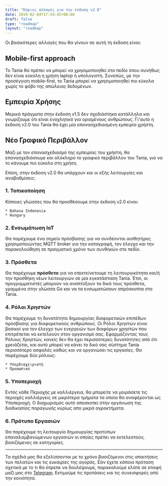 ```yaml
---
title: "Κύριες αλλαγές για την έκδοση v2.0"
date: 2019-02-04T17:54:45+08:00
draft: false
type: "roadmap"
layout: "roadmap"
---
```


Οι βασικότερες αλλαγές που θα γίνουν σε αυτή τη έκδοση είναι:

## **Mobile-first approach**

Το Tania θα πρέπει να μπορεί να χρησιμοποιηθεί στο πεδίο όπου συνήθως δεν είναι εύκολη η χρήση laptop ή υπολογιστή. Συνεπώς, με την προσέγγιση mobile-first, το Tania μπορεί να χρησιμοποιηθεί πιο εύκολα χωρίς το φόβο της απώλειας δεδομένων.

## **Εμπειρία Χρήσης**

Μερικά πράγματα στην έκδοση v1.5 δεν σχεδιάστηκα κατάλληλα και γνωρίζουμε ότι είναι ενοχλητικό για ορισμένους ανθρώπους. Γι'αυτό η έκδοση v2.0 του Tania θα έχει μία επανασχεδιασμένη εμπειρία χρήστη.

## **Νέο Γραφικό Περιβάλλον**

Μαζι με τον επανασχεδιασμό της εμπειρίας του χρήστη, θα επανασχεδιάσουμε και ολόκληρο το γραφικό περιβάλλον του Tania, για να το κάνουμε πιο εύκολο στη χρήση.

Επίση, στην έκδοση v2.0 θα υπάρχουν και οι εξής λειτουργίες και αναβαθμίσεις:

### **1. Τοπικοποίηση**

Κάποιες γλώσσες που θα προσθέσουμε στην έκδοση v2.0 είναι:

	* Bahasa Indonesia
	* Hungary

### **2. Ενσωμάτωση IoT**

Θα παρέχουμε ένα σημείο πρόσβασης για να συνδέονται αισθητήρες χρησιμοποιώντας MQTT broker για την καταγραφή, τον έλεγχο και την παρακολούθηση σε πραγματικό χρόνο των συνθηκών στο πεδίο.

### **3. Πρόσθετα**

Θα παρέχουμε **πρόσθετα** για να επεκτείνετουμε τη λειτουργικότητα και/ή την προσθήκη νέων λειτουργιών σε μία εγκατάσταση Tania. Έτσι, οι προγραμματιστές μπορούν να αναπτύξουν τα δικά τους πρόσθετα, γραμμένα στην γλώσσα Go και να τα ενσωματώσουν απρόσκοπτα στο Tania.

### **4. Ρόλοι Χρηστών**

Θα παρέχουμε τη δυνατότητα δημιουργίας διαφορετικών επιπέδων πρόσβασης για διαφορετικούς ανθρώπους. Οι Ρόλοι Χρηστών είναι βασικοί για τον έλεγχο των ενεργειών των διαφόρων χρηστών που επιτρέπεται να εκτελεούν στον οργανισμό σας. Εφαρμόζοντας τους Ρόλους Χρηστών, κανείς δεν θα έχει περισσότερες δυνατότητες από ότι χρειάζεται, και αυτό μπορεί να κάνει το δικό σας σύστημα Tania περισσότερο ασφαλές καθώς και να οργανώσει τις εργασίες. Θα παρέχουμε δύο ρόλους:

	* Υπερδιαχειριστή
	* Προσωπικό

### **5. Υποπεριοχή**

Εντός κάθε Περιοχής με καλλιέργεια, θα μπορείτε να μοιράσετε τις περιοχές καλλιέργεις σε μικρότερα τμήματα τα οποία θα αναφέρονται ως Υποπεριοχή. Ο διαχωρισμός αυτό αποσκοπεί στην οργάνωση της διαδικασίας παραγωγής κυρίως απο μικρά αγροκτήματα.

### **6. Πρότυπο Εργασιών**

Θα παρέχουμε τη λειτουργία δημιουργίας προτύπων επαναλαμβανώμενων εργασιών οι οποίες πρέπει να εκτελεστούν, βασιζόμενες σε κατηγορίες. 

<hr/>

Τα σχέδιά μας θα εξελίσσονται με το χρόνο βασιζόμενοι στις απαιτήσεις των πελατών και τις ευκαιρίες της αγοράς. Εάν έχετε κάποια πρόταση σχετικά με το τι θα έπρεπε να δουλέψουμε, παρακαλούμε ελάτε σε επαφή μαζί μας στο [Telegram](https://t.me/usetania). Εκτιμούμε τις προτάσεις και τις συνεισφορές από την κοινότητα.
